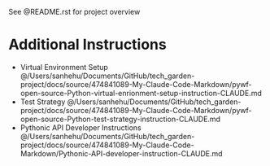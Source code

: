 See @README.rst for project overview

# Additional Instructions
- Virtual Environment Setup @/Users/sanhehu/Documents/GitHub/tech_garden-project/docs/source/474841089-My-Claude-Code-Markdown/pywf-open-source-Python-virtual-enrionment-setup-instruction-CLAUDE.md
- Test Strategy @/Users/sanhehu/Documents/GitHub/tech_garden-project/docs/source/474841089-My-Claude-Code-Markdown/pywf-open-source-Python-test-strategy-instruction-CLAUDE.md
- Pythonic API Developer Instructions @/Users/sanhehu/Documents/GitHub/tech_garden-project/docs/source/474841089-My-Claude-Code-Markdown/Pythonic-API-developer-instruction-CLAUDE.md